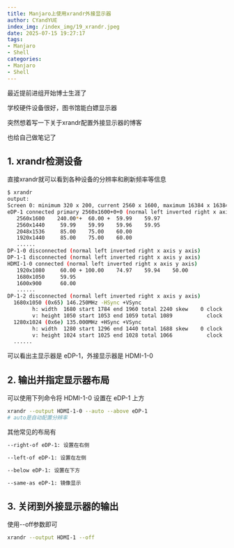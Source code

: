 ```yaml
---
title: Manjaro上使用xrandr外接显示器
author: CYandYUE
index_img: /index_img/19_xrandr.jpeg
date: 2025-07-15 19:27:17
tags:
- Manjaro
- Shell
categories:
- Manjaro
- Shell
---
```

最近提前进组开始博士生涯了

学校硬件设备很好，图书馆能白嫖显示器

突然想着写一下关于xrandr配置外接显示器的博客

也给自己做笔记了

## 1. xrandr检测设备
直接xrandr就可以看到各种设备的分辨率和刷新频率等信息
```bash
$ xrandr
output:
Screen 0: minimum 320 x 200, current 2560 x 1600, maximum 16384 x 16384
eDP-1 connected primary 2560x1600+0+0 (normal left inverted right x axis y axis) 345mm x 215mm
   2560x1600    240.00*+  60.00 +  59.99    59.97
   2560x1440     59.99    59.99    59.96    59.95
   2048x1536     85.00    75.00    60.00
   1920x1440     85.00    75.00    60.00
   ......
DP-1-0 disconnected (normal left inverted right x axis y axis)
DP-1-1 disconnected (normal left inverted right x axis y axis)
HDMI-1-0 connected (normal left inverted right x axis y axis)
   1920x1080     60.00 + 100.00    74.97    59.94    50.00
   1680x1050     59.95
   1600x900      60.00
   ......
DP-1-2 disconnected (normal left inverted right x axis y axis)
  1680x1050 (0x65) 146.250MHz -HSync +VSync
        h: width  1680 start 1784 end 1960 total 2240 skew    0 clock  65.29KHz
        v: height 1050 start 1053 end 1059 total 1089           clock  59.95Hz
  1280x1024 (0x6e) 135.000MHz +HSync +VSync
        h: width  1280 start 1296 end 1440 total 1688 skew    0 clock  79.98KHz
        v: height 1024 start 1025 end 1028 total 1066           clock  75.02Hz
  ......
```
可以看出主显示器是 eDP-1，外接显示器是 HDMI-1-0

## 2. 输出并指定显示器布局
可以使用下列命令将 HDMI-1-0 设置在 eDP-1 上方
```bash
xrandr --output HDMI-1-0 --auto --above eDP-1
# auto是自动配置分辨率
```
其他常见的布局有
```bash
--right-of eDP-1: 设置在右侧

--left-of eDP-1: 设置在左侧

--below eDP-1: 设置在下方

--same-as eDP-1: 镜像显示
```

## 3. 关闭到外接显示器的输出
使用--off参数即可
```bash
xrandr --output HDMI-1 --off
```